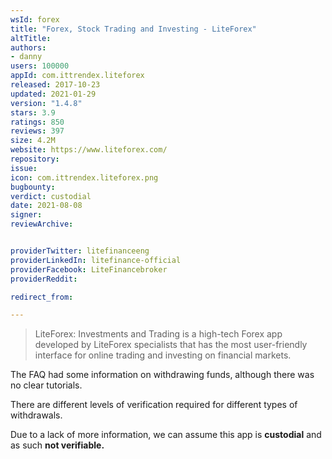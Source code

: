 ```yaml
---
wsId: forex
title: "Forex, Stock Trading and Investing - LiteForex"
altTitle: 
authors:
- danny
users: 100000
appId: com.ittrendex.liteforex
released: 2017-10-23
updated: 2021-01-29
version: "1.4.8"
stars: 3.9
ratings: 850
reviews: 397
size: 4.2M
website: https://www.liteforex.com/
repository: 
issue: 
icon: com.ittrendex.liteforex.png
bugbounty: 
verdict: custodial
date: 2021-08-08
signer: 
reviewArchive:


providerTwitter: litefinanceeng
providerLinkedIn: litefinance-official
providerFacebook: LiteFinancebroker
providerReddit: 

redirect_from:

---
```

> LiteForex: Investments and Trading is a high-tech Forex app developed by LiteForex specialists that has the most user-friendly interface for online trading and investing on financial markets. 

The FAQ had some information on withdrawing funds, although there was no clear tutorials.

There are different levels of verification required for different types of withdrawals.

Due to a lack of more information, we can assume this app is **custodial** and as such **not verifiable.**